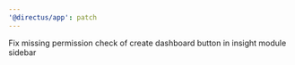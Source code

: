 ```yaml
---
'@directus/app': patch
---
```


Fix missing permission check of create dashboard button in insight module sidebar
